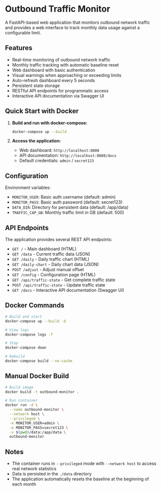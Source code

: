 # Outbound Traffic Monitor

A FastAPI-based web application that monitors outbound network traffic and provides a web interface to track monthly data usage against a configurable limit.

## Features

- Real-time monitoring of outbound network traffic
- Monthly traffic tracking with automatic baseline reset
- Web dashboard with basic authentication
- Visual warnings when approaching or exceeding limits
- Auto-refresh dashboard every 5 seconds
- Persistent state storage
- RESTful API endpoints for programmatic access
- Interactive API documentation via Swagger UI

## Quick Start with Docker

1. **Build and run with docker-compose:**
   ```bash
   docker-compose up --build
   ```

2. **Access the application:**
   - Web dashboard: `http://localhost:8080`
   - API documentation: `http://localhost:8080/docs`
   - Default credentials: `admin` / `secret123`

## Configuration

Environment variables:
- `MONITOR_USER`: Basic auth username (default: admin)
- `MONITOR_PASS`: Basic auth password (default: secret123)
- `DATA_DIR`: Directory for persistent data (default: /app/data)
- `TRAFFIC_CAP_GB`: Monthly traffic limit in GB (default: 500)

## API Endpoints

The application provides several REST API endpoints:

- `GET /` - Main dashboard (HTML)
- `GET /data` - Current traffic data (JSON)
- `GET /daily` - Daily traffic chart (HTML)
- `GET /daily-chart` - Daily chart data (JSON)
- `POST /adjust` - Adjust manual offset
- `GET /config` - Configuration page (HTML)
- `GET /api/traffic-state` - Get complete traffic state
- `POST /api/traffic-state` - Update traffic state
- `GET /docs` - Interactive API documentation (Swagger UI)

## Docker Commands

```bash
# Build and start
docker-compose up --build -d

# View logs
docker-compose logs -f

# Stop
docker-compose down

# Rebuild
docker-compose build --no-cache
```

## Manual Docker Build

```bash
# Build image
docker build -t outbound-monitor .

# Run container
docker run -d \
  --name outbound-monitor \
  --network host \
  --privileged \
  -e MONITOR_USER=admin \
  -e MONITOR_PASS=secret123 \
  -v $(pwd)/data:/app/data \
  outbound-monitor
```

## Notes

- The container runs in `--privileged` mode with `--network host` to access real network statistics
- Data is persisted in the `./data` directory
- The application automatically resets the baseline at the beginning of each month
